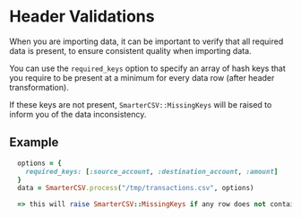 # Header Validations

When you are importing data, it can be important to verify that all required data is present, to ensure consistent quality when importing data.

You can use the `required_keys` option to specify an array of hash keys that you require to be present at a minimum for every data row (after header transformation).

If these keys are not present, `SmarterCSV::MissingKeys` will be raised to inform you of the data inconsistency.

## Example

```ruby
  options = {
    required_keys: [:source_account, :destination_account, :amount]
  }
  data = SmarterCSV.process("/tmp/transactions.csv", options)

  => this will raise SmarterCSV::MissingKeys if any row does not contain these three keys
```
